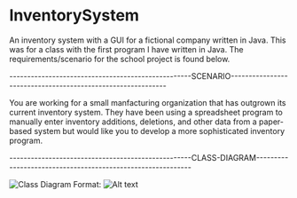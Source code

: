 # InventorySystem
An inventory system with a GUI for a fictional company written in Java. This was for a class with the first program
I have written in Java. The requirements/scenario for the school project is found below.

---------------------------------------------------SCENARIO------------------------------------------------------------

You are working for a small manfacturing organization that has outgrown its current inventory system. They have been using a spreadsheet program to manually
enter inventory additions, deletions, and other data from a paper-based system but would like you to develop a more sophisticated inventory program.


---------------------------------------------------CLASS-DIAGRAM------------------------------------------------------------

![Class Diagram](https://github.com/DataDeveloper7865/InventorySystem/master/UML_Class_Diagram.png)
Format: ![Alt text](url)
